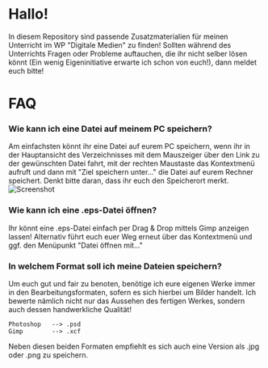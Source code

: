 Hallo!
====

In diesem Repository sind passende Zusatzmaterialien für meinen Unterricht im WP "Digitale Medien" zu finden! Sollten während des Unterrichts Fragen oder Probleme auftauchen, die ihr nicht selber lösen könnt (Ein wenig Eigeninitiative erwarte ich schon von euch!), dann meldet euch bitte!



 
 
FAQ
====

### Wie kann ich eine Datei auf meinem PC speichern?

Am einfachsten könnt ihr eine Datei auf eurem PC speichern, wenn ihr in der Hauptansicht des Verzeichnisses mit dem Mauszeiger über den Link zu der gewünschten Datei fahrt, mit der rechten Maustaste das Kontextmenü aufruft und dann mit "Ziel speichern unter..." die Datei auf eurem Rechner speichert. Denkt bitte daran, dass ihr euch den Speicherort merkt. ![Screenshot](https://raw.github.com/cartz/schule/master/images/save_target_as.jpg)

### Wie kann ich eine .eps-Datei öffnen?

Ihr könnt eine .eps-Datei einfach per Drag & Drop mittels Gimp anzeigen lassen! Alternativ führt euch euer Weg erneut über das Kontextmenü und ggf. den Menüpunkt "Datei öffnen mit..."

### In welchem Format soll ich meine Dateien speichern?

Um euch gut und fair zu benoten, benötige ich eure eigenen Werke immer in den Bearbeitungsformaten, sofern es sich hierbei um Bilder handelt. Ich bewerte nämlich nicht nur das Aussehen des fertigen Werkes, sondern auch dessen handwerkliche Qualität!

	Photoshop 	--> .psd
	Gimp		--> .xcf
	
Neben diesen beiden Formaten empfiehlt es sich auch eine Version als .jpg oder .png zu speichern.